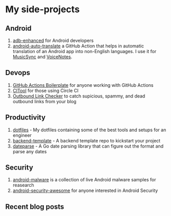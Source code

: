 # My side-projects

## Android

1. [adb-enhanced](https://github.com/ashishb/adb-enhanced) for Android developers
1. [android-auto-translate](https://github.com/ashishb/android-auto-translate) a GitHub Action that helps in automatic translation of an Android app into non-English languages. I use it for [MusicSync](https://musicsync.ashishb.net/) and [VoiceNotes](https://play.google.com/store/apps/details?id=net.ashishb.voicenotes).

## Devops

1. [GitHub Actions Boilerplate](https://github.com/ashishb/gabo) for anyone working with GitHub Actions
1. [CITool](https://github.com/ashishb/citool/) for those using Circle CI
1. [Outbound Link Checker](https://github.com/ashishb/outbound-link-checker) to catch supicious, spammy, and dead outbound links from your blog

## Productivity

1. [dotfiles](https://github.com/ashishb/dotfiles) - My dotfiles containing some of the best tools and setups for an engineer
1. [backend-template](https://github.com/ashishb/golang-template-repo) - A backend template repo to kickstart your project
1. [dateparse](https://github.com/ashishb/dateparse) - A Go date parsing library that can figure out the format and parse any dates

## Security

1. [android-malware](https://github.com/ashishb/android-malware) is a collection of live Android malware samples for reasearch
1. [android-security-awesome](https://github.com/ashishb/android-security-awesome) for anyone interested in Android Security

## Recent blog posts
